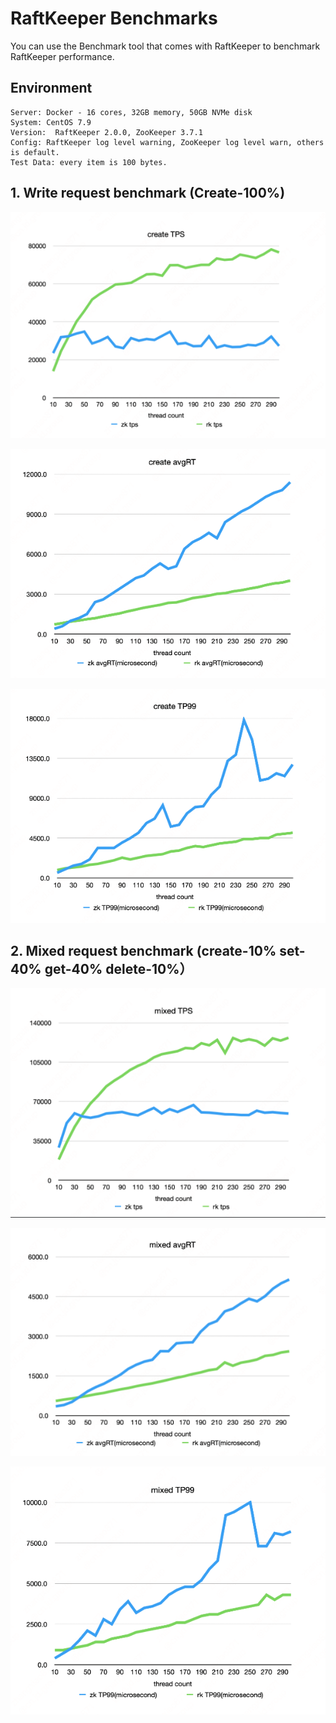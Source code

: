 # RaftKeeper Benchmarks

You can use the Benchmark tool that comes with RaftKeeper to benchmark RaftKeeper performance.


## Environment

```
Server: Docker - 16 cores, 32GB memory, 50GB NVMe disk
System: CentOS 7.9
Version:  RaftKeeper 2.0.0, ZooKeeper 3.7.1
Config: RaftKeeper log level warning, ZooKeeper log level warn, others is default.
Test Data: every item is 100 bytes.
```

## 1. Write request benchmark (Create-100%)

![benchmark-create-tps.png](images/benchmark-create-tps.png)

![benchmark-create-avgrt.png](images/benchmark-create-avgrt.png)

![benchmark-create-tp99.png](images/benchmark-create-tp99.png)

## 2. Mixed request benchmark (create-10% set-40% get-40% delete-10%）
![benchmark-mixed-tps.png](images/benchmark-mixed-tps.png)

![benchmark-mixed-avgrt.png](images/benchmark-mixed-avgrt.png)

![benchmark-mixed-tp99.png](images/benchmark-mixed-tp99.png)